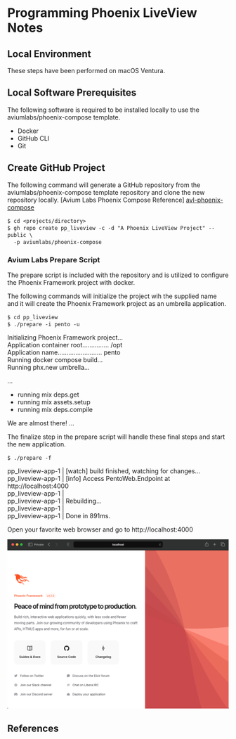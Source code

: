 Programming Phoenix LiveView Notes
==================================

Local Environment
-----------------
These steps have been performed on macOS Ventura.

Local Software Prerequisites
----------------------------
The following software is required to be installed locally to use the 
aviumlabs/phoenix-compose template.

- Docker
- GitHub CLI
- Git

Create GitHub Project 
---------------------
The following command will generate a GitHub repository from the 
aviumlabs/phoenix-compose template repository and clone the new repository 
locally. [Avium Labs Phoenix Compose Reference] [avl-phoenix-compose]

    $ cd <projects/directory>
    $ gh repo create pp_liveview -c -d "A Phoenix LiveView Project" --public \
      -p aviumlabs/phoenix-compose

### Avium Labs Prepare Script 

The prepare script is included with the repository and is utilized to configure 
the Phoenix Framework project with docker. 

The following commands will initialize the project wih the supplied name and 
it will create the Phoenix Framework project as an umbrella application.

    $ cd pp_liveview
    $ ./prepare -i pento -u

Initializing Phoenix Framework project...<br />
Application container root............... /opt<br />
Application name......................... pento<br />
Running docker compose build...<br />
Running phx.new umbrella...<br />

...
* running mix deps.get
* running mix assets.setup
* running mix deps.compile

We are almost there! ...

The finalize step in the prepare script will handle these final steps and 
start the new application.

    $ ./prepare -f

pp\_liveview-app-1  | [watch] build finished, watching for changes...<br />
pp\_liveview-app-1  | [info] Access PentoWeb.Endpoint at http://localhost:4000<br />
pp\_liveview-app-1  |<br />
pp\_liveview-app-1  | Rebuilding...<br />
pp\_liveview-app-1  |<br />
pp\_liveview-app-1  | Done in 891ms.<br />

Open your favorite web browser and go to http://localhost:4000

![Localhost 4000](/docs/images/ppl-localhost-4000.png "Programming Phoenix LiveView Default Landing Page")



References
----------

[avl-phoenix-compose]: https://github.com/aviumlabs/phoenix-compose
